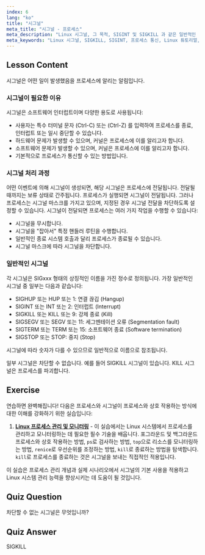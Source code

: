 ```yaml
---
index: 6
lang: "ko"
title: "시그널"
meta_title: "시그널 - 프로세스"
meta_description: "Linux 시그널, 그 목적, SIGINT 및 SIGKILL 과 같은 일반적인 유형, 그리고 프로세스가 이를 처리하는 방법을 알아보세요. 더 나은 Linux 제어를 위해 시그널의 기본 사항을 이해하세요."
meta_keywords: "Linux 시그널, SIGKILL, SIGINT, 프로세스 통신, Linux 튜토리얼, 초보자 Linux, Linux 가이드"
---
```


## Lesson Content

시그널은 어떤 일이 발생했음을 프로세스에 알리는 알림입니다.

### 시그널이 필요한 이유

시그널은 소프트웨어 인터럽트이며 다양한 용도로 사용됩니다:

- 사용자는 특수 터미널 문자 (Ctrl-C) 또는 (Ctrl-Z) 를 입력하여 프로세스를 종료, 인터럽트 또는 일시 중단할 수 있습니다.
- 하드웨어 문제가 발생할 수 있으며, 커널은 프로세스에 이를 알리고자 합니다.
- 소프트웨어 문제가 발생할 수 있으며, 커널은 프로세스에 이를 알리고자 합니다.
- 기본적으로 프로세스가 통신할 수 있는 방법입니다.

### 시그널 처리 과정

어떤 이벤트에 의해 시그널이 생성되면, 해당 시그널은 프로세스에 전달됩니다. 전달될 때까지는 보류 상태로 간주됩니다. 프로세스가 실행되면 시그널이 전달됩니다. 그러나 프로세스는 시그널 마스크를 가지고 있으며, 지정된 경우 시그널 전달을 차단하도록 설정할 수 있습니다. 시그널이 전달되면 프로세스는 여러 가지 작업을 수행할 수 있습니다:

- 시그널을 무시합니다.
- 시그널을 "잡아서" 특정 핸들러 루틴을 수행합니다.
- 일반적인 종료 시스템 호출과 달리 프로세스가 종료될 수 있습니다.
- 시그널 마스크에 따라 시그널을 차단합니다.

### 일반적인 시그널

각 시그널은 SIGxxx 형태의 상징적인 이름을 가진 정수로 정의됩니다. 가장 일반적인 시그널 중 일부는 다음과 같습니다:

- SIGHUP 또는 HUP 또는 1: 연결 끊김 (Hangup)
- SIGINT 또는 INT 또는 2: 인터럽트 (Interrupt)
- SIGKILL 또는 KILL 또는 9: 강제 종료 (Kill)
- SIGSEGV 또는 SEGV 또는 11: 세그멘테이션 오류 (Segmentation fault)
- SIGTERM 또는 TERM 또는 15: 소프트웨어 종료 (Software termination)
- SIGSTOP 또는 STOP: 중지 (Stop)

시그널에 따라 숫자가 다를 수 있으므로 일반적으로 이름으로 참조됩니다.

일부 시그널은 차단할 수 없습니다. 예를 들어 SIGKILL 시그널이 있습니다. KILL 시그널은 프로세스를 파괴합니다.

## Exercise

연습하면 완벽해집니다! 다음은 프로세스와 시그널이 프로세스와 상호 작용하는 방식에 대한 이해를 강화하기 위한 실습입니다:

1. **[Linux 프로세스 관리 및 모니터링](https://labex.io/ko/labs/comptia-manage-and-monitor-linux-processes-590864)** - 이 실습에서는 Linux 시스템에서 프로세스를 관리하고 모니터링하는 데 필요한 필수 기술을 배웁니다. 포그라운드 및 백그라운드 프로세스와 상호 작용하는 방법, `ps`로 검사하는 방법, `top`으로 리소스를 모니터링하는 방법, `renice`로 우선순위를 조정하는 방법, `kill`로 종료하는 방법을 탐색합니다. `kill`로 프로세스를 종료하는 것은 시그널을 보내는 직접적인 적용입니다.

이 실습은 프로세스 관리 개념과 실제 시나리오에서 시그널의 기본 사용을 적용하고 Linux 시스템 관리 능력을 향상시키는 데 도움이 될 것입니다.

## Quiz Question

차단할 수 없는 시그널은 무엇입니까?

## Quiz Answer

SIGKILL
